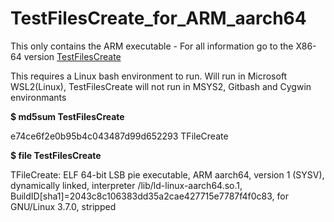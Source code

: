 # TestFilesCreate_for_ARM_aarch64
This only contains the ARM executable - For all information go to the X86-64 version [TestFilesCreate](https://github.com/Jim-JMCD/TestFilesCreate)

This requires a Linux bash environment to run. Will run in Microsoft WSL2(Linux), TestFilesCreate will not run in MSYS2, Gitbash and Cygwin environmants

__$ md5sum TestFilesCreate__

e74ce6f2e0b95b4c043487d99d652293  TFileCreate

__$ file TestFilesCreate__

TFileCreate: ELF 64-bit LSB pie executable, ARM aarch64, version 1 (SYSV), dynamically linked, interpreter /lib/ld-linux-aarch64.so.1, BuildID[sha1]=2043c8c106383dd35a2cae427715e7787f4f0c83, for GNU/Linux 3.7.0, stripped
